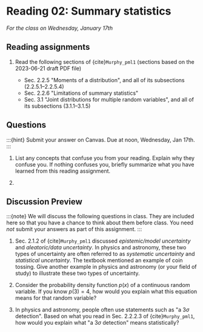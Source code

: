 # Reading 02: Summary statistics

*For the class on Wednesday, January 17th*

## Reading assignments

1. Read the following sections of {cite}`Murphy_pml1` (sections based on the 2023-06-21 draft PDF file)

   - Sec. 2.2.5 "Moments of a distribution", and all of its subsections (2.2.5.1–2.2.5.4)
   - Sec. 2.2.6 "Limitations of summary statistics"
   - Sec. 3.1 "Joint distributions for multiple random variables", and all of its subsections (3.1.1–3.1.5)

## Questions

:::{hint}
Submit your answer on Canvas. Due at noon, Wednesday, Jan 17th.
:::

1. List any concepts that confuse you from your reading. Explain why they confuse you.
   If nothing confuses you, briefly summarize what you have learned from this reading assignment.

2.


## Discussion Preview

:::{note}
We will discuss the following questions in class. They are included here so that you have a chance to think about them before class.
You need _not_ submit your answers as part of this assignment.
:::

1. Sec. 2.1.2 of {cite}`Murphy_pml1` discussed *epistemic/model uncertainty* and *aleatoric/data uncertainty*.
   In physics and astronomy, these two types of uncertainty are often referred to as *systematic uncertainty* and *statistical uncertainty*.
   The textbook mentioned an example of coin tossing.
   Give another example in physics and astronomy (or your field of study) to illustrate these two types of uncertainty.

2. Consider the probability density function $p(x)$ of a continuous random variable.
   If you know $p(3) = 4$, how would you explain what this equation means for that random variable?

3. In physics and astronomy, people often use statements such as "a $3\sigma$ detection".
   Based on what you read in Sec. 2.2.2.3 of {cite}`Murphy_pml1`, how would you explain what "a $3\sigma$ detection" means statistically?
